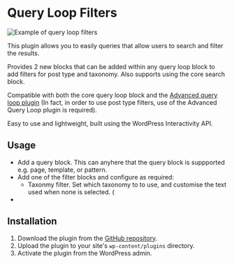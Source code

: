 # Query Loop Filters

![Example of query loop filters](https://private-user-images.githubusercontent.com/494927/372880371-99de0b1b-a96c-4d6a-9bcc-e59c9fe18d4b.png?jwt=eyJhbGciOiJIUzI1NiIsInR5cCI6IkpXVCJ9.eyJpc3MiOiJnaXRodWIuY29tIiwiYXVkIjoicmF3LmdpdGh1YnVzZXJjb250ZW50LmNvbSIsImtleSI6ImtleTUiLCJleHAiOjE3Mjc4NzU5OTIsIm5iZiI6MTcyNzg3NTY5MiwicGF0aCI6Ii80OTQ5MjcvMzcyODgwMzcxLTk5ZGUwYjFiLWE5NmMtNGQ2YS05YmNjLWU1OWM5ZmUxOGQ0Yi5wbmc_WC1BbXotQWxnb3JpdGhtPUFXUzQtSE1BQy1TSEEyNTYmWC1BbXotQ3JlZGVudGlhbD1BS0lBVkNPRFlMU0E1M1BRSzRaQSUyRjIwMjQxMDAyJTJGdXMtZWFzdC0xJTJGczMlMkZhd3M0X3JlcXVlc3QmWC1BbXotRGF0ZT0yMDI0MTAwMlQxMzI4MTJaJlgtQW16LUV4cGlyZXM9MzAwJlgtQW16LVNpZ25hdHVyZT05OTY5ZmNhYjMwZjUwMzcxMTY5YTcwNTA0NzE3YjBhZmQxYTVjYTYzMTUyNTAxNzg1NTJjNGE0ZmU0NWM1YmE0JlgtQW16LVNpZ25lZEhlYWRlcnM9aG9zdCJ9.cJO5wyEdtzqLCmtoV47Vg5bA3GIFK9LtJrT6wOgU5Lc)

This plugin allows you to easily queries that allow users to search and filter the results.

Provides 2 new blocks that can be added within any query loop block to add filters for post type and taxonomy. Also supports using the core search block.

Compatible with both the core query loop block and the [Advanced query loop plugin](https://wordpress.org/plugins/advanced-query-loop/) (In fact, in order to use post type filters, use of the Advanced Query Loop plugin is required). 

Easy to use and lightweight, built using the WordPress Interactivity API.

## Usage

* Add a query block. This can anyhere that the query block is suppported e.g. page, template, or pattern.
* Add one of the filter blocks and configure as required:
    * Taxonmy filter. Set which taxonomy to to use, and customise the text used when none is selected. 
    ( 
* 

## Installation

1. Download the plugin from the [GitHub repository](https://github.com/humanmade/query-filter).
2. Upload the plugin to your site's `wp-content/plugins` directory.
3. Activate the plugin from the WordPress admin.
